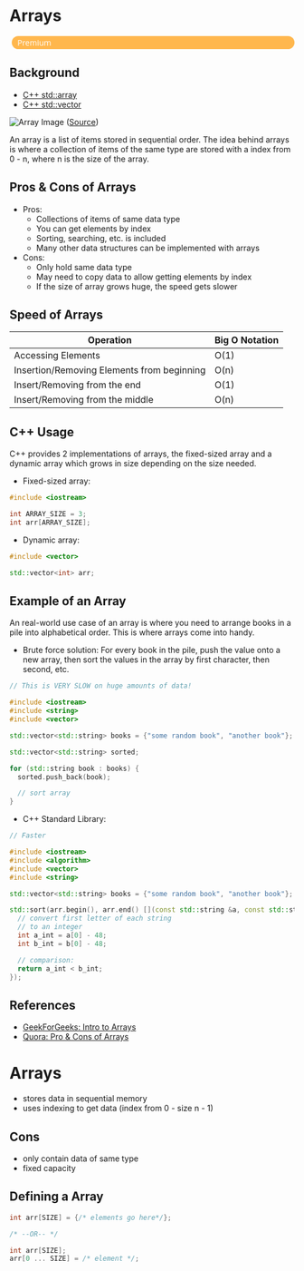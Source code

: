 # Arrays

<!-- premium button source: leetcode -->
<div style="background: rgb(255, 183, 77); border-radius: 12px; font-weight: 500; color: white; margin-left: 4px; padding: 2px 10px; display: block; -webkit-box-align: center; font-family: Open Sans, Arial;" data-font=":font-smoothing" data-loaded="true" data-article="arrays" data-premium="true">Premium</div>

## Background

- [C++ std::array](http://www.cplusplus.com/reference/array/array/)
- [C++ std::vector](http://www.cplusplus.com/reference/vector/vector/)

![Array Image](https://media.geeksforgeeks.org/wp-content/uploads/C-Arrays.jpg)
([Source](https://www.geeksforgeeks.org/c-sharp-arrays/))

An array is a list of items stored in sequential order. The idea behind arrays is where a collection of items of the same type are stored with a index from 0 - n, where n is the size of the array.

## Pros & Cons of Arrays

- Pros:
  - Collections of items of same data type
  - You can get elements by index
  - Sorting, searching, etc. is included
  - Many other data structures can be implemented with arrays
- Cons:
  - Only hold same data type
  - May need to copy data to allow getting elements by index
  - If the size of array grows huge, the speed gets slower

## Speed of Arrays

| Operation                                  | Big O Notation |
| ------------------------------------------ | -------------- |
| Accessing Elements                         | O(1)           |
| Insertion/Removing Elements from beginning | O(n)           |
| Insert/Removing from the end               | O(1)           |
| Insert/Removing from the middle            | O(n)           |

## C++ Usage

C++ provides 2 implementations of arrays, the fixed-sized array and a dynamic array which grows in size depending on the size needed.

- Fixed-sized array:

```cpp
#include <iostream>

int ARRAY_SIZE = 3;
int arr[ARRAY_SIZE];
```

- Dynamic array:

```cpp
#include <vector>

std::vector<int> arr;
```

## Example of an Array

An real-world use case of an array is where you need to arrange books in a pile into alphabetical order. This is where arrays come into handy.

- Brute force solution:
  For every book in the pile, push the value onto a new array, then sort the values in the array by first character, then second, etc.

```cpp
// This is VERY SLOW on huge amounts of data!

#include <iostream>
#include <string>
#include <vector>

std::vector<std::string> books = {"some random book", "another book"};

std::vector<std::string> sorted;

for (std::string book : books) {
  sorted.push_back(book);

  // sort array
}
```

- C++ Standard Library:

```cpp
// Faster

#include <iostream>
#include <algorithm>
#include <vector>
#include <string>

std::vector<std::string> books = {"some random book", "another book"};

std::sort(arr.begin(), arr.end() [](const std::string &a, const std::string &b) {
  // convert first letter of each string
  // to an integer
  int a_int = a[0] - 48;
  int b_int = b[0] - 48;

  // comparison:
  return a_int < b_int;
});
```

## References

- [GeekForGeeks: Intro to Arrays](https://www.geeksforgeeks.org/introduction-to-arrays/)
- [Quora: Pro & Cons of Arrays](https://www.quora.com/What-are-the-pros-and-cons-of-arrays-in-C-programming-language#:~:text=The%20pros%20are%3A%20you%20need,pass%20the%20right%20size%2Flength.)


# Arrays

* stores data in sequential memory
* uses indexing to get data (index from 0 - size n - 1)

## Cons
* only contain data of same type
* fixed capacity

## Defining a Array
```cpp
int arr[SIZE] = {/* elements go here*/};

/* --OR-- */

int arr[SIZE];
arr[0 ... SIZE] = /* element */;
```
